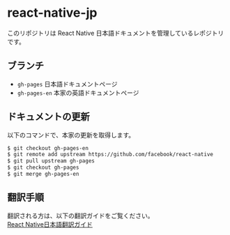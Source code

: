 # react-native-jp

このリポジトリは React Native 日本語ドキュメントを管理しているレポジトリです。

## ブランチ

+ `gh-pages` 日本語ドキュメントページ
+ `gh-pages-en` 本家の英語ドキュメントページ

## ドキュメントの更新
以下のコマンドで、本家の更新を取得します。
```sh
$ git checkout gh-pages-en
$ git remote add upstream https://github.com/facebook/react-native
$ git pull upstream gh-pages
$ git checkout gh-pages
$ git merge gh-pages-en
```

## 翻訳手順
翻訳される方は、以下の翻訳ガイドをご覧ください。  
[React Native日本語翻訳ガイド](https://github.com/react-native-jp/react-native/blob/gh-pages/CONTRIBUTING.md)
